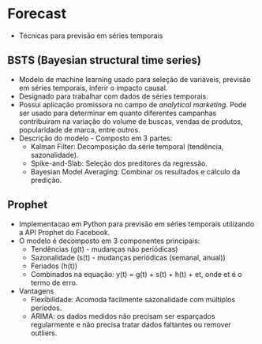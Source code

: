 # Forecast
- Técnicas para previsão em séries temporais

## BSTS (Bayesian structural time series)
- Modelo de machine learning usado para seleção de variáveis, previsão em séries temporais, inferir o impacto causal.
- Designado para trabalhar com dados de séries temporais.
- Possui aplicação promissora no campo de *analytical marketing*. Pode ser usado para determinar em quanto diferentes campanhas contribuiram na variação do volume de buscas, vendas de produtos, popularidade de marca, entre outros.
- Descrição do modelo - Composto em 3 partes:
	- Kalman Filter: Decomposição da série temporal (tendência, sazonalidade).
	- Spike-and-Slab: Seleção dos preditores da regressão.
	- Bayesian Model Averaging: Combinar os resultados e cálculo da predição.

## Prophet
- Implementacao em Python para previsão em séries temporais utilizando a API Prophet do Facebook.
- O modelo é decomposto em 3 componentes principais:
	- Tendências (g(t) - mudanças não periódicas)
	- Sazonalidade (s(t) - mudanças periódicas (semanal, anual))
	- Feriados (h(t))
	- Combinados na equação: y(t) = g(t) + s(t) + h(t) + et, onde et é o termo de erro.
- Vantagens
	- Flexibilidade: Acomoda facilmente sazonalidade com múltiplos períodos.
	- ARIMA: os dados medidos não precisam ser esparçados regularmente e não precisa tratar dados faltantes ou remover outliers.